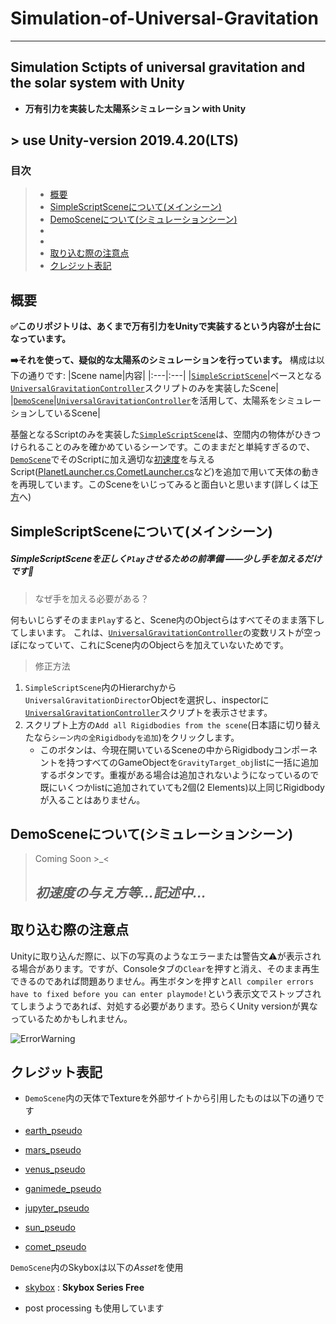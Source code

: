 # Simulation-of-Universal-Gravitation
***
## Simulation Sctipts of universal gravitation and the solar system with Unity
   - **万有引力を実装した太陽系シミュレーション with Unity**
## > use **Unity-version 2019.4.20(LTS)**

### 目次
> - [概要](#description)
> - [SimpleScriptSceneについて(メインシーン)](#simplescrscene)
> - [DemoSceneについて(シミュレーションシーン)](#demoscene)
> - [](#)
> - [](#)
> - [取り込む際の注意点](#importwarning)
> - [クレジット表記](#credit)


#### <h2 id="description">概要</h2>

**:white_check_mark:このリポジトリは、あくまで万有引力をUnityで実装するという内容が土台になっています。**

**:arrow_right:それを使って、疑似的な太陽系のシミュレーションを行っています。**
構成は以下の通りです:
|Scene name|内容|
|:---|:---|
|[`SimpleScriptScene`](/Simulation_of_Universal_Gravitation/Assets/Scenes/SimpleScriptScene.unity)|ベースとなる[`UniversalGravitationController`](/Simulation_of_Universal_Gravitation/Assets/Scripts/_MainScripts/UnivarsalGravitationController.cs)スクリプトのみを実装したScene|
|[`DemoScene`](/Simulation_of_Universal_Gravitation/Assets/Scenes/Demo/DemoScene.unity)|[`UniversalGravitationController`](/Simulation_of_Universal_Gravitation/Assets/Scripts/_MainScripts/UnivarsalGravitationController.cs)を活用して、太陽系をシミュレーションしているScene|

基盤となるScriptのみを実装した[`SimpleScriptScene`](/Simulation_of_Universal_Gravitation/Assets/Scenes/SimpleScriptScene.unity)は、空間内の物体がひきつけられることのみを確かめているシーンです。このままだと単純すぎるので、[`DemoScene`](/Simulation_of_Universal_Gravitation/Assets/Scenes/Demo/DemoScene.unity)でそのScriptに加え適切な[初速度](#firstunivelo)を与えるScript([PlanetLauncher.cs](Simulation_of_Universal_Gravitation/Assets/Scripts/DemoScripts/PlanetLauncher.cs),[CometLauncher.cs](Simulation_of_Universal_Gravitation/Assets/Scripts/DemoScripts/CometLauncher.cs)など)を追加で用いて天体の動きを再現しています。このSceneをいじってみると面白いと思います(詳しくは[下方](#demoscene)へ)



#### <h2 id="simplescrscene">SimpleScriptSceneについて(メインシーン)</h2>

##### SimpleScriptSceneを正しく`Play`させるための前準備 ――少し手を加えるだけです:open_hands:


> なぜ手を加える必要がある？

何もいじらずそのまま`Play`すると、Scene内のObjectらはすべてそのまま落下してしまいます。
これは、[`UniversalGravitationController`](/Simulation_of_Universal_Gravitation/Assets/Scripts/_MainScripts/UnivarsalGravitationController.cs)の変数リストが空っぽになっていて、これにScene内のObjectらを加えていないためです。

> 修正方法
1. `SimpleScriptScene`内のHierarchyから`UniversalGravitationDirector`Objectを選択し、inspectorに[`UniversalGravitationController`](/Simulation_of_Universal_Gravitation/Assets/Scripts/_MainScripts/UnivarsalGravitationController.cs)スクリプトを表示させます。
2. スクリプト上方の`Add all Rigidbodies from the scene`(日本語に切り替えたなら`シーン内の全Rigidbodyを追加`)をクリックします。
   - このボタンは、今現在開いているSceneの中からRigidbodyコンポーネントを持つすべてのGameObjectを`GravityTarget_obj`listに一括に追加するボタンです。重複がある場合は追加されないようになっているので既にいくつかlistに追加されていても2個(2 Elements)以上同じRigidbodyが入ることはありません。


#### <h2 id="demoscene">DemoSceneについて(シミュレーションシーン)</h2>
> Coming Soon >_<
> *<h2 id="firstunivelo">初速度の与え方等...記述中...</h2>*



#### <h2 id="importwarning">取り込む際の注意点</h2>
Unityに取り込んだ際に、以下の写真のようなエラーまたは警告文:warning:が表示される場合があります。ですが、Consoleタブの`Clear`を押すと消え、そのまま再生できるのであれば問題ありません。再生ボタンを押すと`All compiler errors have to fixed before you can enter playmode!`という表示文でストップされてしまうようであれば、対処する必要があります。恐らくUnity versionが異なっているためかもしれません。

![ErrorWarning](https://user-images.githubusercontent.com/81568941/115403161-21d58e00-a227-11eb-8988-b3644b3ebcba.png)





#### <h2 id="credit">クレジット表記</h2>
   - `DemoScene`内の天体でTextureを外部サイトから引用したものは以下の通りです

- [earth_pseudo](https://www.solarsystemscope.com/textures/)
- [mars_pseudo](https://www.solarsystemscope.com/textures/)
- [venus_pseudo](https://www.solarsystemscope.com/textures/)
- [ganimede_pseudo](http://www.planetaryvisions.com/Texture_map.php?pid=206)
- [jupyter_pseudo](https://www.solarsystemscope.com/textures/)
- [sun_pseudo](https://www.solarsystemscope.com/textures/)
- [comet_pseudo](https://www.solarsystemscope.com/textures/)

`DemoScene`内のSkyboxは以下の*Asset*を使用
- [skybox](https://assetstore.unity.com/packages/2d/textures-materials/sky/skybox-series-free-103633) : **Skybox Series Free**

- post processing も使用しています
